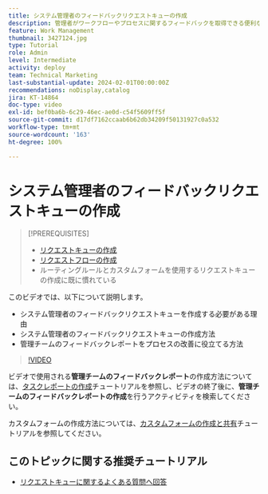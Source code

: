 ```yaml
---
title: システム管理者のフィードバックリクエストキューの作成
description: 管理者がワークフローやプロセスに関するフィードバックを取得できる便利なリクエストキューを作成する方法について説明します。
feature: Work Management
thumbnail: 3427124.jpg
type: Tutorial
role: Admin
level: Intermediate
activity: deploy
team: Technical Marketing
last-substantial-update: 2024-02-01T00:00:00Z
recommendations: noDisplay,catalog
jira: KT-14864
doc-type: video
exl-id: bef0ba6b-6c29-46ec-ae0d-c54f5609ff5f
source-git-commit: d17df7162ccaab6b62db34209f50131927c0a532
workflow-type: tm+mt
source-wordcount: '163'
ht-degree: 100%

---
```


# システム管理者のフィードバックリクエストキューの作成

>[!PREREQUISITES]
>
>* [リクエストキューの作成](https://experienceleague.adobe.com/docs/workfront-learn/tutorials-workfront/manage-work/request-queues/create-a-request-queue.html?lang=ja)
>* [リクエストフローの作成](https://experienceleague.adobe.com/docs/workfront-learn/tutorials-workfront/manage-work/request-queues/create-a-request-flow.html?lang=ja)
>* ルーティングルールとカスタムフォームを使用するリクエストキューの作成に既に慣れている


このビデオでは、以下について説明します。

* システム管理者のフィードバックリクエストキューを作成する必要がある理由
* システム管理者のフィードバックリクエストキューの作成方法
* 管理チームのフィードバックレポートをプロセスの改善に役立てる方法

>[!VIDEO](https://video.tv.adobe.com/v/3427124/?quality=12&learn=on&enablevpops)

ビデオで使用される&#x200B;**管理チームのフィードバックレポート**&#x200B;の作成方法については、[タスクレポートの作成](https://experienceleague.adobe.com/docs/workfront-learn/tutorials-workfront/reporting/basic-reporting/create-a-task-report.html?lang=ja)チュートリアルを参照し、ビデオの終了後に、**管理チームのフィードバックレポートの作成**&#x200B;を行うアクティビティを検索してください。

カスタムフォームの作成方法については、[カスタムフォームの作成と共有](https://experienceleague.adobe.com/docs/workfront-learn/tutorials-workfront/custom-data/custom-forms/custom-forms-creating-and-sharing-a-custom-form.html?lang=ja)チュートリアルを参照してください。

## このトピックに関する推奨チュートリアル

* [リクエストキューに関するよくある質問へ回答](/help/manage-work/request-queues/request-queue-faq.md)
